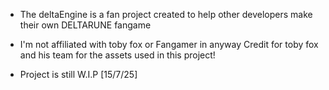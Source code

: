 * The deltaEngine is a fan project created to help other developers make their own DELTARUNE fangame 
* I'm not affiliated with toby fox or Fangamer in anyway
  Credit for toby fox and his team for the assets used in this project!  

* Project is still W.I.P [15/7/25]
